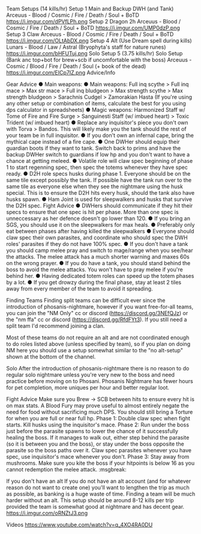 Team Setups (14 kills/hr)
Setup 1
Main and Backup DWH (and Tank)
Arceuus - Blood / Cosmic / Fire / Death / Soul + BoTD
https://i.imgur.com/dPVfLPh.png 
Setup 2
Dragon 2h
Arceuus - Blood / Cosmic / Fire / Death / Soul + BoTD
https://i.imgur.com/UMP0dzP.png 
Setup 3
Claw
Arceuus - Blood / Cosmic / Fire / Death / Soul + BoTD
https://i.imgur.com/OLtAbDX.png 
Setup 4
Alt (Use Dream spell during kills)
Lunars - Blood / Law / Astral (Bryophyta's staff for nature runes)
https://i.imgur.com/bHFUTuj.png
Solo
Setup 5 (3.75 kills/hr)
Solo Setup (Bank anc top+bot for brew+scb if uncomfortable with the boss)
Arceuus - Cosmic / Blood / Fire / Death / Soul (+ book of the dead)
https://i.imgur.com/EICp7IZ.png 
Advice/Info 

Gear Advice
● Main weapons: ● Main weapons: Full inq scythe > Full inq mace > Max str mace > Full inq bludgeon > Max strength scythe > Max strength bludgeon > Sarachnis Cudgel > Zamorakian Hasta (If you're using any other setup or combination of items, calculate the best for you using dps calculator in ⁠spreadsheets)
● Magic weapons: Harmonized Staff w/ Tome of Fire and Fire Surge > Sanguinesti Staff (w/ imbued heart) > Toxic Trident (w/ imbued heart)
● Replace any inquisitor's piece you don't own with Torva > Bandos. This will likely make you the tank should the rest of your team be in full inquisitor.
● If you don't own an infernal cape, bring the mythical cape instead of a fire cape.
● One DWHer should equip their guardian boots if they want to tank. Switch back to prims and have the backup DWHer switch to guardians if low hp and you don't want to have a chance at getting meleed.
● Volatile role will claw spec beginning of phase 1 to start regenning spec, then spec the totems whenever they have spec ready. 
● D2H role specs husks during phase 1. Everyone should be on the same tile except possibly the tank. If possible have the tank run over to the same tile as everyone else when they see the nightmare using the husk special. This is to ensure the D2H hits every husk, should the tank also have husks spawn.
● Ham Joint is used for sleepwalkers and husks that survive the D2H spec. 
Fight Advice
● DWHers should communicate if they hit their specs to ensure that one spec is hit per phase. More than one spec is unneccessary as her defence doesn't go lower than 120.
● If you bring an SGS, you should use it on the sleepwalkers for max heals.
● Preferably only eat between phases after having killed the sleepwalkers
● Everyone should claw spec their own parasites, and coordinate who should spec the DWH roles' parasites if they do not have 100% spec.
● If you don't have a tank you should camp melee pray and switch to mage/range when you see/hear the attacks. The melee attack has a much shorter warning and maxes 60s on the wrong prayer.
● If you do have a tank, you should stand behind the boss to avoid the melee attacks. You won't have to pray melee if you're behind her.
● Having dedicated totem roles can speed up the totem phases by a lot.
● If you get drowzy during the final phase, stay at least 2 tiles away from every member of the team to avoid it spreading.

Finding Teams
Finding split teams can be difficult ever since the introduction of ⁠phosanis-nightmare, however if you want free-for-all teams, you can join the "NM Only" cc or discord (https://discord.gg/3NEfQJz) or the "nm ffa" cc or discord (https://discord.gg/RfdFYt3).
If you still need a split team I'd recommend joining a clan.

Most of these teams do not require an alt and are not coordinated enough to do roles listed above (unless specified by team), so if you plan on doing NM here you should use a setup somewhat similar to the "no alt-setup" shown at the bottom of the channel. 

Solo
After the introduction of ⁠phosanis-nightmare there is no reason to do regular solo nightmare unless you're very new to the boss and need practice before moving on to Phosani. Phosanis Nightmare has fewer hours for pet completion, more uniques per hour and better regular loot.

Fight Advice
Make sure you Brew -> SCB between hits to ensure every hit is on max stats.
A Blood Fury may prove useful to almost entirely negate the need for food without sacrificing much DPS. You should still bring a Torture for when you are full or near full hp.
Phase 1: Double claw spec when fight starts. Kill husks using the inquisitor's mace.
Phase 2: Run under the boss just before the parasite spawns to lower the chance of it successfully healing the boss. If it manages to walk out, either step behind the parasite (so it is between you and the boss), or stay under the boss opposite the parasite so the boss paths over it. Claw spec parasites whenever you have spec, use inquisitor's mace whenever you don't.
Phase 3: Stay away from mushrooms. Make sure you kite the boss if your hitpoints is below 16 as you cannot redemption the melee attack.
:msgbreak: 

If you don't have an alt
If you do not have an alt account (and for whatever reason do not want to create one) you'll want to lengthen the trip as much as possible, as banking is a huge waste of time. Finding a team will be much harder without an alt.
This setup should be around 8-12 kills per trip provided the team is somewhat good at nightmare and has decent gear. https://i.imgur.com/oRNZtJ3.png 

Videos
https://www.youtube.com/watch?v=q_4XO4RA0DU 
